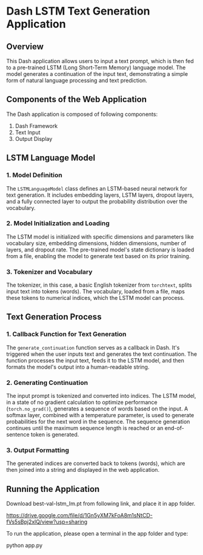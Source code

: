 # Dash LSTM Text Generation Application

## Overview
This Dash application allows users to input a text prompt, which is then fed to a pre-trained LSTM (Long Short-Term Memory) language model. The model generates a continuation of the input text, demonstrating a simple form of natural language processing and text prediction. 

## Components of the Web Application
The Dash application is composed of following components: 
1. Dash Framework   
2. Text Input  
3. Output Display  

## LSTM Language Model

### 1. Model Definition
The `LSTMLanguageModel` class defines an LSTM-based neural network for text generation. It includes embedding layers, LSTM layers, dropout layers, and a fully connected layer to output the probability distribution over the vocabulary.

### 2. Model Initialization and Loading
The LSTM model is initialized with specific dimensions and parameters like vocabulary size, embedding dimensions, hidden dimensions, number of layers, and dropout rate. The pre-trained model's state dictionary is loaded from a file, enabling the model to generate text based on its prior training.

### 3. Tokenizer and Vocabulary
The tokenizer, in this case, a basic English tokenizer from `torchtext`, splits input text into tokens (words). The vocabulary, loaded from a file, maps these tokens to numerical indices, which the LSTM model can process.

## Text Generation Process

### 1. Callback Function for Text Generation
The `generate_continuation` function serves as a callback in Dash. It's triggered when the user inputs text and generates the text continuation. The function processes the input text, feeds it to the LSTM model, and then formats the model's output into a human-readable string.

### 2. Generating Continuation
The input prompt is tokenized and converted into indices. The LSTM model, in a state of no gradient calculation to optimize performance (`torch.no_grad()`), generates a sequence of words based on the input. A softmax layer, combined with a temperature parameter, is used to generate probabilities for the next word in the sequence. The sequence generation continues until the maximum sequence length is reached or an end-of-sentence token is generated.

### 3. Output Formatting
The generated indices are converted back to tokens (words), which are then joined into a string and displayed in the web application.

## Running the Application
Download best-val-Istm_Im.pt from following link, and place it in app folder.   

https://drive.google.com/file/d/1Gn5yXM7kFoA8m1sNtCD-fVs5sBpj2xlQ/view?usp=sharing 

To run the application, please open a terminal in the app folder and type:

python app.py
